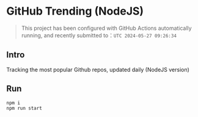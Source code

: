 # GitHub Trending (NodeJS)

> This project has been configured with GitHub Actions automatically running, and recently submitted to：`UTC 2024-05-27 09:26:34`

## Intro

Tracking the most popular Github repos, updated daily (NodeJS version)

## Run

```bash
npm i
npm run start
```

